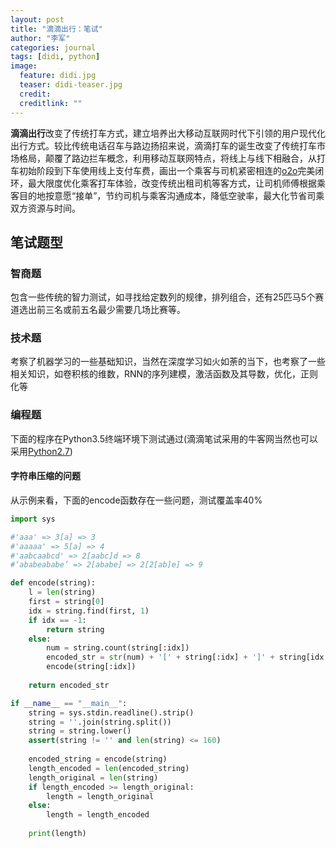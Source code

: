 ```yaml
---
layout: post
title: "滴滴出行：笔试"
author: "李军"
categories: journal
tags: [didi, python]
image:
  feature: didi.jpg
  teaser: didi-teaser.jpg
  credit: 
  creditlink: ""
---
```


<b>滴滴出行</b>改变了传统打车方式，建立培养出大移动互联网时代下引领的用户现代化出行方式。较比传统电话召车与路边扬招来说，滴滴打车的诞生改变了传统打车市场格局，颠覆了路边拦车概念，利用移动互联网特点，将线上与线下相融合，从打车初始阶段到下车使用线上支付车费，画出一个乘客与司机紧密相连的<u>o2o</u>完美闭环，最大限度优化乘客打车体验，改变传统出租司机等客方式，让司机师傅根据乘客目的地按意愿“接单”，节约司机与乘客沟通成本，降低空驶率，最大化节省司乘双方资源与时间。

## 笔试题型

### 智商题
包含一些传统的智力测试，如寻找给定数列的规律，排列组合，还有25匹马5个赛道选出前三名或前五名最少需要几场比赛等。

### 技术题
考察了机器学习的一些基础知识，当然在深度学习如火如荼的当下，也考察了一些相关知识，如卷积核的维数，RNN的序列建模，激活函数及其导数，优化，正则化等

### 编程题
下面的程序在Python3.5终端环境下测试通过(滴滴笔试采用的牛客网当然也可以采用<u>Python2.7</u>)
#### 字符串压缩的问题
从示例来看，下面的encode函数存在一些问题，测试覆盖率40%

```python
import sys

#'aaa' => 3[a] => 3
#'aaaaa' => 5[a] => 4
#'aabcaabcd' => 2[aabc]d => 8
#‘ababeababe’ => 2[ababe] => 2[2[ab]e] => 9

def encode(string):
    l = len(string)
    first = string[0]
    idx = string.find(first, 1)
    if idx == -1:
        return string
    else:
        num = string.count(string[:idx])
        encoded_str = str(num) + '[' + string[:idx] + ']' + string[idx * num:]
        encode(string[:idx])
            
    return encoded_str

if __name__ == "__main__":
    string = sys.stdin.readline().strip()
    string = ''.join(string.split())
    string = string.lower()
    assert(string != '' and len(string) <= 160)
    
    encoded_string = encode(string)
    length_encoded = len(encoded_string)
    length_original = len(string)
    if length_encoded >= length_original:
        length = length_original
    else:
        length = length_encoded    
    
    print(length)
```
